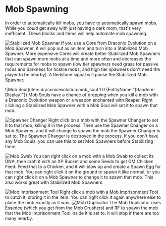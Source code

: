 # Mob Spawning

In order to automatically kill mobs, you have to automatically spawn mobs. While you *could* get away with just having a dark room, that's very inefficient. These blocks and items will help automate mob spawning.

![Stabilized Mob Spawner](item:draconicevolution:draconic_spawner)
If you use a Core from Draconic Evolution on a Mob Spawner, it will pop out as an item and turn into a Stabilized Mob Spawner.
More expensive Cores will create better Stabilized Mob Spawners that can spawn more mobs at a time and more often and decreases the requirements for mobs to spawn (low tier spawners need grass for passive mobs and darkness for hostile mobs, and high tier spawners don't need the player to be nearby).
A Redstone signal will pause the Stabilized Mob Spawner.

![Mob Soul](item:draconicevolution:mob_soul 1 0 {EntityName:"[Random-Display]"})
Mob Souls have a chance of dropping when you kill a mob with a Draconic Evolution weapon or a weapon enchanted with Reaper.
Right clicking a Stabilized Mob Spawner with a Mob Soul will set it to spawn that mob.

![Spawner Changer](item:actuallyadditions:item\_spawner\_changer)
Right click on a mob with the Spawner Changer to set it to that mob, killing it in the process. Then use the Spawner Changer on a Mob Spawner, and it will change to spawn the mob the Spawner Changer is set to. The Spawner Changer is destroyed in the process.
If you don't have any Mob Souls, you can use this to set Mob Spawners before Stabilizing them.

![Mob Swab](item:mob\_grinding\_utils:mob\_swab)
You can right click on a mob with a Mob Swab to collect its DNA, then craft it with an XP Bucket and some Seeds to get GM Chicken Feed. Feed that to a Chicken, and it will blow up and create a Spawn Egg for that mob. You can right click it on the ground to spawn it like normal, or you can right click it on a Mob Spawner to change it to spawn that mob.
This also works great with Stabilized Mob Spawners.

![Mob Imprisonment Tool](item:industrialforegoing:mob\_imprisonment\_tool)
Right click a mob with a Mob Imprisonment Tool to catch it, storing it in the item. You can right click it again anywhere else to place the mob exactly as it was.
![Mob Duplicator](item:industrialforegoing:mob_duplicator)
The Mob Duplicator uses Essence (which you get from the Mob Crushers) and RF to spawn the mob that the Mob Imprisonment Tool inside it is set to. It will stop if there are too many nearby.
